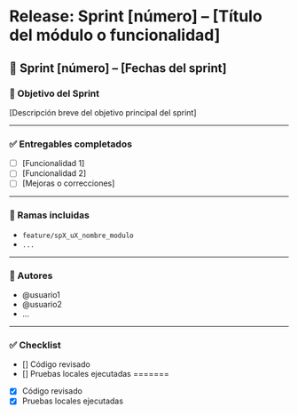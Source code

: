 # Release: Sprint [número] – [Título del módulo o funcionalidad]

## 📌 Sprint [número] – [Fechas del sprint]

### 🎯 Objetivo del Sprint

[Descripción breve del objetivo principal del sprint]

---

### ✅ Entregables completados

- [ ] [Funcionalidad 1]
- [ ] [Funcionalidad 2]
- [ ] [Mejoras o correcciones]

---

### 🔧 Ramas incluidas

- `feature/spX_uX_nombre_modulo`
- `...`

---

### 👥 Autores

- @usuario1
- @usuario2
- ...

---

### ✅ Checklist

- [] Código revisado
- [] Pruebas locales ejecutadas
=======
- [x] Código revisado
- [x] Pruebas locales ejecutadas
